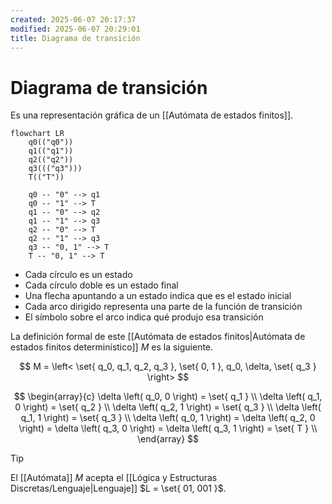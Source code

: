 ```yaml
---
created: 2025-06-07 20:17:37
modified: 2025-06-07 20:29:01
title: Diagrama de transición
---
```


# Diagrama de transición

Es una representación gráfica de un [[Autómata de estados finitos]].

```mermaid
flowchart LR
    q0(("q0"))
    q1(("q1"))
    q2(("q2"))
    q3((("q3")))
    T(("T"))
    
    q0 -- "0" --> q1
    q0 -- "1" --> T
    q1 -- "0" --> q2
    q1 -- "1" --> q3
    q2 -- "0" --> T
    q2 -- "1" --> q3
    q3 -- "0, 1" --> T
    T -- "0, 1" --> T
```

- Cada círculo es un estado
- Cada círculo doble es un estado final
- Una flecha apuntando a un estado indica que es el estado inicial
- Cada arco dirigido representa una parte de la función de transición
- El símbolo sobre el arco indica qué produjo esa transición

La definición formal de este [[Autómata de estados finitos|Autómata de estados finitos determinístico]] $M$ es la siguiente.

$$
M = \left< \set{ q_0, q_1, q_2, q_3 }, \set{ 0, 1 }, q_0, \delta, \set{ q_3 } \right>
$$

$$
\begin{array}{c}
    \delta \left( q_0, 0 \right) = \set{ q_1 } \\
    \delta \left( q_1, 0 \right) = \set{ q_2 } \\
    \delta \left( q_2, 1 \right) = \set{ q_3 } \\
    \delta \left( q_1, 1 \right) = \set{ q_3 } \\
    \delta \left( q_0, 1 \right) = \delta \left( q_2, 0 \right) = \delta \left( q_3, 0 \right) = \delta \left( q_3, 1 \right) = \set{ T } \\
\end{array}
$$

> [!tip]
> El [[Autómata]] $M$ acepta el [[Lógica y Estructuras Discretas/Lenguaje|Lenguaje]] $L = \set{ 01, 001 }$.
